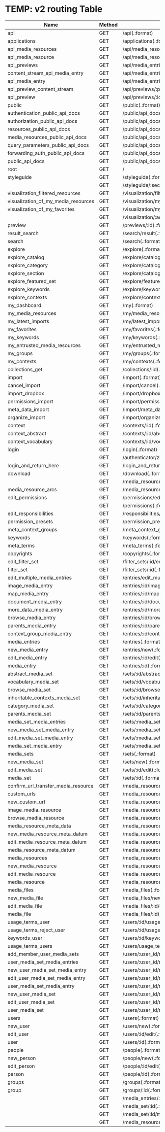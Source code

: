 # TEMP: v2 routing Table

|Name|Method|Route|Controller|
|---|---|---|---|
|api|GET|/api(.:format)|api#show |
|applications|GET|/applications(.:format)|applications#index |
|api_media_resources|GET|/api/media_resources(.:format)|api/media_resources#index |
|api_media_resource|GET|/api/media_resources/:id(.:format)|api/media_resources#show |
|api_previews|GET|/api/media_entries/:id/previews(.:format)|api/previews#index |
|content_stream_api_media_entry|GET|/api/media_entries/:id/content_stream(.:format)|api/media_entries#content_stream |
|api_media_entry|GET|/api/media_entries/:id(.:format)|api/media_entries#show |
|api_preview_content_stream|GET|/api/previews/:preview_id/content_stream(.:format)|api/previews#content_stream |
|api_preview|GET|/api/previews/:id(.:format)|api/previews#show |
|public|GET|/public(.:format)|public#index |
|authentication_public_api_docs|GET|/public/api_docs/authentication(.:format)|public/api_docs#authentication |
|authorization_public_api_docs|GET|/public/api_docs/authorization(.:format)|public/api_docs#authorization |
|resources_public_api_docs|GET|/public/api_docs/resources(.:format)|public/api_docs#resources |
|media_resources_public_api_docs|GET|/public/api_docs/media_resources(.:format)|public/api_docs#media_resources |
|query_parameters_public_api_docs|GET|/public/api_docs/query_parameters(.:format)|public/api_docs#query_parameters |
|forwarding_auth_public_api_docs|GET|/public/api_docs/forwarding_auth(.:format)|public/api_docs#forwarding_auth |
|public_api_docs|GET|/public/api_docs(.:format)|public/api_docs#show |
|root|GET|/|application#root |
|styleguide|GET|/styleguide(.:format)|styleguide#show |
| |GET|/styleguide/:section(.:format)|styleguide#show |
|visualization_filtered_resources|GET|/visualization/filtered_resources(.:format)|visualization#filtered_resources |
|visualization_of_my_media_resources|GET|/visualization/my/media_resources(.:format)|visualization#my_media_resources |
|visualization_of_my_favorites|GET|/visualization/my/favorites(.:format)|visualization#my_favorites |
| |GET|/visualization/:action(/:id)(.:format)|visualization#:action |
|preview|GET|/previews/:id(.:format)|previews#show |
|result_search|GET|/search/result(.:format)|search#result |
|search|GET|/search(.:format)|search#show |
|explore|GET|/explore(.:format)|explore#index |
|explore_catalog|GET|/explore/catalog(.:format)|explore#catalog |
|explore_category|GET|/explore/catalog/:category(.:format)|explore#category |
|explore_section|GET|/explore/catalog/:category/:section(.:format)|explore#section |
|explore_featured_set|GET|/explore/featured_set(.:format)|explore#featured_set |
|explore_keywords|GET|/explore/keywords(.:format)|explore#keywords |
|explore_contexts|GET|/explore/contexts(.:format)|explore#contexts |
|my_dashboard|GET|/my(.:format)|my#dashboard |
|my_media_resources|GET|/my/media_resources(.:format)|my#media_resources |
|my_latest_imports|GET|/my/latest_imports(.:format)|my#latest_imports |
|my_favorites|GET|/my/favorites(.:format)|my#favorites |
|my_keywords|GET|/my/keywords(.:format)|my#keywords |
|my_entrusted_media_resources|GET|/my/entrusted_media_resources(.:format)|my#entrusted_media_resources |
|my_groups|GET|/my/groups(.:format)|my#groups |
|my_contexts|GET|/my/contexts(.:format)|my#contexts |
|collections_get|GET|/collections/:id(.:format)|collections#get |
|import|GET|/import(.:format)|import#start |
|cancel_import|GET|/import/cancel(.:format)|import#destroy |
|import_dropbox|GET|/import/dropbox(.:format)|import#dropbox_info |
|permissions_import|GET|/import/permissions(.:format)|import#permissions |
|meta_data_import|GET|/import/meta_data(.:format)|import#meta_data |
|organize_import|GET|/import/organize(.:format)|import#organize |
|context|GET|/contexts/:id(.:format)|meta_contexts#show |
|context_abstract|GET|/contexts/:id/abstract(.:format)|meta_contexts#abstract |
|context_vocabulary|GET|/contexts/:id/vocabulary(.:format)|meta_contexts#vocabulary |
|login|GET|/login(.:format)|authenticator/zhdk#login |
| |GET|/authenticator/zhdk/login_successful/:id(.:format)|authenticator/zhdk#login_successful |
|login_and_return_here|GET|/login_and_return_here(.:format)|application#login_and_return_here |
|download|GET|/download(.:format)|download#download |
| |GET|/media_resource_arcs/:parent_id(.:format)|media_resource_arcs#get_arcs_by_parent_id |
|media_resource_arcs|GET|/media_resource_arcs(.:format)|media_resource_arcs#index |
|edit_permissions|GET|/permissions/edit(.:format)|permissions#edit |
| |GET|/permissions(.:format)|permissions#index |
|edit_responsibilities|GET|/responsibilities/edit(.:format)|responsibilities#edit |
|permission_presets|GET|/permission_presets.:format|permission_presets#index|{:format=>/json/} |
|meta_context_groups|GET|/meta_context_groups(.:format)|meta_context_groups#index |
|keywords|GET|/keywords(.:format)|keywords#index |
|meta_terms|GET|/meta_terms(.:format)|meta_terms#index |
|copyrights|GET|/copyrights(.:format)|copyrights#index |
|edit_filter_set|GET|/filter_sets/:id/edit(.:format)|filter_sets#edit |
|filter_set|GET|/filter_sets/:id(.:format)|filter_sets#show |
|edit_multiple_media_entries|GET|/entries/edit_multiple(.:format)|media_entries#edit_multiple |
|image_media_entry|GET|/entries/:id/image(.:format)|media_resources#image |
|map_media_entry|GET|/entries/:id/map(.:format)|media_entries#map |
|document_media_entry|GET|/entries/:id/document(.:format)|media_entries#document |
|more_data_media_entry|GET|/entries/:id/more_data(.:format)|media_entries#more_data |
|browse_media_entry|GET|/entries/:id/browse(.:format)|media_entries#browse |
|parents_media_entry|GET|/entries/:id/parents(.:format)|media_entries#parents |
|context_group_media_entry|GET|/entries/:id/context_group/:name(.:format)|media_entries#context_group |
|media_entries|GET|/entries(.:format)|media_entries#index |
|new_media_entry|GET|/entries/new(.:format)|media_entries#new |
|edit_media_entry|GET|/entries/:id/edit(.:format)|media_entries#edit |
|media_entry|GET|/entries/:id(.:format)|media_entries#show |
|abstract_media_set|GET|/sets/:id/abstract(.:format)|media_sets#abstract |
|vocabulary_media_set|GET|/sets/:id/vocabulary(.:format)|media_sets#vocabulary |
|browse_media_set|GET|/sets/:id/browse(.:format)|media_sets#browse |
|inheritable_contexts_media_set|GET|/sets/:id/inheritable_contexts(.:format)|media_sets#inheritable_contexts |
|category_media_set|GET|/sets/:id/category(.:format)|media_sets#category |
|parents_media_set|GET|/sets/:id/parents(.:format)|media_sets#parents |
|media_set_media_entries|GET|/sets/:media_set_id/entries(.:format)|media_entries#index |
|new_media_set_media_entry|GET|/sets/:media_set_id/entries/new(.:format)|media_entries#new |
|edit_media_set_media_entry|GET|/sets/:media_set_id/entries/:id/edit(.:format)|media_entries#edit |
|media_set_media_entry|GET|/sets/:media_set_id/entries/:id(.:format)|media_entries#show |
|media_sets|GET|/sets(.:format)|media_sets#index |
|new_media_set|GET|/sets/new(.:format)|media_sets#new |
|edit_media_set|GET|/sets/:id/edit(.:format)|media_sets#edit |
|media_set|GET|/sets/:id(.:format)|media_sets#show |
|confirm_url_transfer_media_resource|GET|/media_resources/:id/custom_urls/:url/confirm_url_transfer(.:format)|custom_urls#confirm_url_transfer|{:url=>/[^\/]+/} |
|custom_urls|GET|/media_resources/:id/custom_urls(.:format)|custom_urls#index |
|new_custom_url|GET|/media_resources/:id/custom_urls/new(.:format)|custom_urls#new |
|image_media_resource|GET|/media_resources/:id/image(.:format)|media_resources#image |
|browse_media_resource|GET|/media_resources/:id/browse(.:format)|media_resources#browse |
|media_resource_meta_data|GET|/media_resources/:media_resource_id/meta_data(.:format)|meta_data#index |
|new_media_resource_meta_datum|GET|/media_resources/:media_resource_id/meta_data/new(.:format)|meta_data#new |
|edit_media_resource_meta_datum|GET|/media_resources/:media_resource_id/meta_data/:id/edit(.:format)|meta_data#edit |
|media_resource_meta_datum|GET|/media_resources/:media_resource_id/meta_data/:id(.:format)|meta_data#show |
|media_resources|GET|/media_resources(.:format)|media_resources#index |
|new_media_resource|GET|/media_resources/new(.:format)|media_resources#new |
|edit_media_resource|GET|/media_resources/:id/edit(.:format)|media_resources#edit |
|media_resource|GET|/media_resources/:id(.:format)|media_resources#show |
|media_files|GET|/media_files(.:format)|media_files#index |
|new_media_file|GET|/media_files/new(.:format)|media_files#new |
|edit_media_file|GET|/media_files/:id/edit(.:format)|media_files#edit |
|media_file|GET|/media_files/:id(.:format)|media_files#show |
|usage_terms_user|GET|/users/:id/usage_terms(.:format)|users#usage_terms |
|usage_terms_reject_user|GET|/users/:id/usage_terms_reject(.:format)|users#usage_terms_reject |
|keywords_user|GET|/users/:id/keywords(.:format)|users#keywords |
|usage_terms_users|GET|/users/usage_terms(.:format)|users#usage_terms |
|add_member_user_media_sets|GET|/users/:user_id/media_sets/add_member(.:format)|media_sets#add_member |
|user_media_set_media_entries|GET|/users/:user_id/media_sets/:media_set_id/media_entries(.:format)|media_entries#index |
|new_user_media_set_media_entry|GET|/users/:user_id/media_sets/:media_set_id/media_entries/new(.:format)|media_entries#new |
|edit_user_media_set_media_entry|GET|/users/:user_id/media_sets/:media_set_id/media_entries/:id/edit(.:format)|media_entries#edit |
|user_media_set_media_entry|GET|/users/:user_id/media_sets/:media_set_id/media_entries/:id(.:format)|media_entries#show |
|new_user_media_set|GET|/users/:user_id/media_sets/new(.:format)|media_sets#new |
|edit_user_media_set|GET|/users/:user_id/media_sets/:id/edit(.:format)|media_sets#edit |
|user_media_set|GET|/users/:user_id/media_sets/:id(.:format)|media_sets#show |
|users|GET|/users(.:format)|users#index |
|new_user|GET|/users/new(.:format)|users#new |
|edit_user|GET|/users/:id/edit(.:format)|users#edit |
|user|GET|/users/:id(.:format)|users#show |
|people|GET|/people(.:format)|people#index |
|new_person|GET|/people/new(.:format)|people#new |
|edit_person|GET|/people/:id/edit(.:format)|people#edit |
|person|GET|/people/:id(.:format)|people#show |
|groups|GET|/groups(.:format)|groups#index |
|group|GET|/groups/:id(.:format)|groups#show |
| |GET|/media_entries/:id/context_group/:name(.:format)|redirect(301,|/entries/%{id}/vocabulary) |
| |GET|/media_set/:id(.:format)|redirect(301,|/sets/%{id}) |
| |GET|/media_set/:id/media_entries/:entry_id(.:format)|redirect(301,|/sets/%{id}/entries/%{entry_id}) |
| |GET|/media_resources/:id(.:format)|redirect(301,|/resources/%{id}) |
